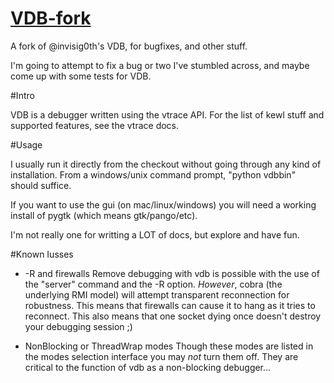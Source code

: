 [VDB-fork](http://fitblip.github.com/vdb-fork/)
========

A fork of @invisig0th's VDB, for bugfixes, and other stuff. 

I'm going to attempt to fix a bug or two I've stumbled across, and maybe come up with some tests for VDB. 
                                          
#Intro

VDB is a debugger written using the vtrace API.  For the list
of kewl stuff and supported features, see the vtrace docs.


#Usage

I usually run it directly from the checkout without going through
any kind of installation.  From a windows/unix command prompt,
"python vdbbin" should suffice.

If you want to use the gui (on mac/linux/windows) you will need
a working install of pygtk (which means gtk/pango/etc).

I'm not really one for writting a LOT of docs, but explore and have fun.


#Known Iusses

 * -R and firewalls
    Remove debugging with vdb is possible with the use of the
    "server" command and the -R option.  *However*, cobra
    (the underlying RMI model) will attempt transparent reconnection
    for robustness.  This means that firewalls can cause it to hang
    as it tries to reconnect.  This also means that one socket dying
    once doesn't destroy your debugging session ;)

 * NonBlocking or ThreadWrap modes
    Though these modes are listed in the modes selection interface
    you may *not* turn them off.  They are critical to the function
    of vdb as a non-blocking debugger...

